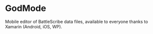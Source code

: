 # GodMode
Mobile editor of BattleScribe data files, available to everyone thanks to Xamarin (Android, iOS, WP).
